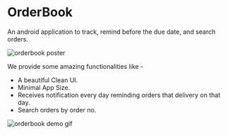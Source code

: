 # OrderBook

An android application to track, remind before the due date, and search orders.

![orderbook poster](https://github.com/ziyadrahman/orderbook/blob/master/screenshots/orderbook.png)


We provide some amazing functionalities like -
 - A beautiful Clean UI.
 - Minimal App Size.
 - Receives notification every day reminding orders that delivery on that day.
 - Search orders by order no.


![orderbook demo gif](https://github.com/ziyadrahman/orderbook/blob/master/screenshots/orderbooklong.gif)

